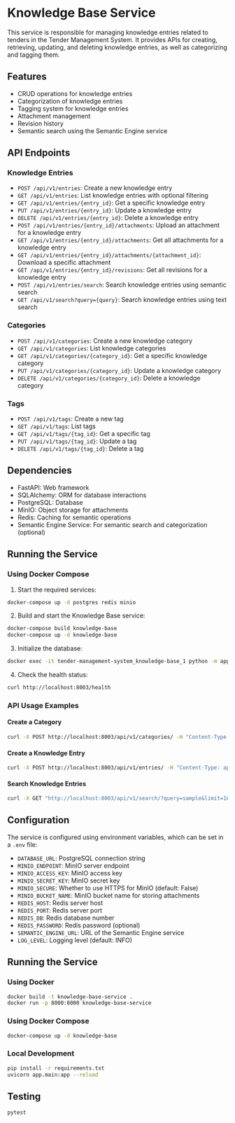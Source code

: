 # Knowledge Base Service

This service is responsible for managing knowledge entries related to tenders in the Tender Management System. It provides APIs for creating, retrieving, updating, and deleting knowledge entries, as well as categorizing and tagging them.

## Features

- CRUD operations for knowledge entries
- Categorization of knowledge entries
- Tagging system for knowledge entries
- Attachment management
- Revision history
- Semantic search using the Semantic Engine service

## API Endpoints

### Knowledge Entries

- `POST /api/v1/entries`: Create a new knowledge entry
- `GET /api/v1/entries`: List knowledge entries with optional filtering
- `GET /api/v1/entries/{entry_id}`: Get a specific knowledge entry
- `PUT /api/v1/entries/{entry_id}`: Update a knowledge entry
- `DELETE /api/v1/entries/{entry_id}`: Delete a knowledge entry
- `POST /api/v1/entries/{entry_id}/attachments`: Upload an attachment for a knowledge entry
- `GET /api/v1/entries/{entry_id}/attachments`: Get all attachments for a knowledge entry
- `GET /api/v1/entries/{entry_id}/attachments/{attachment_id}`: Download a specific attachment
- `GET /api/v1/entries/{entry_id}/revisions`: Get all revisions for a knowledge entry
- `POST /api/v1/entries/search`: Search knowledge entries using semantic search
- `GET /api/v1/search?query={query}`: Search knowledge entries using text search

### Categories

- `POST /api/v1/categories`: Create a new knowledge category
- `GET /api/v1/categories`: List knowledge categories
- `GET /api/v1/categories/{category_id}`: Get a specific knowledge category
- `PUT /api/v1/categories/{category_id}`: Update a knowledge category
- `DELETE /api/v1/categories/{category_id}`: Delete a knowledge category

### Tags

- `POST /api/v1/tags`: Create a new tag
- `GET /api/v1/tags`: List tags
- `GET /api/v1/tags/{tag_id}`: Get a specific tag
- `PUT /api/v1/tags/{tag_id}`: Update a tag
- `DELETE /api/v1/tags/{tag_id}`: Delete a tag

## Dependencies

- FastAPI: Web framework
- SQLAlchemy: ORM for database interactions
- PostgreSQL: Database
- MinIO: Object storage for attachments
- Redis: Caching for semantic operations
- Semantic Engine Service: For semantic search and categorization (optional)

## Running the Service

### Using Docker Compose

1. Start the required services:

```bash
docker-compose up -d postgres redis minio
```

2. Build and start the Knowledge Base service:

```bash
docker-compose build knowledge-base
docker-compose up -d knowledge-base
```

3. Initialize the database:

```bash
docker exec -it tender-management-system_knowledge-base_1 python -m app.init_db
```

4. Check the health status:

```bash
curl http://localhost:8003/health
```

### API Usage Examples

#### Create a Category

```bash
curl -X POST http://localhost:8003/api/v1/categories/ -H "Content-Type: application/json" -d '{"name": "General", "description": "General knowledge entries"}'
```

#### Create a Knowledge Entry

```bash
curl -X POST http://localhost:8003/api/v1/entries/ -H "Content-Type: application/json" -d '{"title": "Sample Knowledge Entry", "content": "This is a sample knowledge entry for testing purposes.", "summary": "Sample entry", "source_type": "manual", "category_id": "YOUR_CATEGORY_ID", "tags": ["sample", "test"]}'
```

#### Search Knowledge Entries

```bash
curl -X GET "http://localhost:8003/api/v1/search/?query=sample&limit=10"
```

## Configuration

The service is configured using environment variables, which can be set in a `.env` file:

- `DATABASE_URL`: PostgreSQL connection string
- `MINIO_ENDPOINT`: MinIO server endpoint
- `MINIO_ACCESS_KEY`: MinIO access key
- `MINIO_SECRET_KEY`: MinIO secret key
- `MINIO_SECURE`: Whether to use HTTPS for MinIO (default: False)
- `MINIO_BUCKET_NAME`: MinIO bucket name for storing attachments
- `REDIS_HOST`: Redis server host
- `REDIS_PORT`: Redis server port
- `REDIS_DB`: Redis database number
- `REDIS_PASSWORD`: Redis password (optional)
- `SEMANTIC_ENGINE_URL`: URL of the Semantic Engine service
- `LOG_LEVEL`: Logging level (default: INFO)

## Running the Service

### Using Docker

```bash
docker build -t knowledge-base-service .
docker run -p 8000:8000 knowledge-base-service
```

### Using Docker Compose

```bash
docker-compose up -d knowledge-base
```

### Local Development

```bash
pip install -r requirements.txt
uvicorn app.main:app --reload
```

## Testing

```bash
pytest
```
